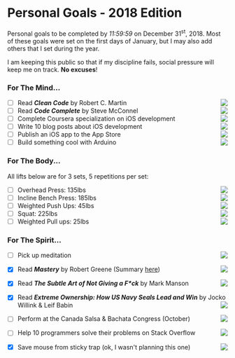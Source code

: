 # Personal Goals - 2018 Edition

Personal goals to be completed by <i>11:59:59</i> on December 31<sup>st</sup>, 2018.
Most of these goals were set on the first days of January, but I may also add others that I set during the year.

I am keeping this public so that if my discipline fails, social pressure will keep me on track. <b>No excuses</b>!

### For The Mind...

- [ ] Read <b><i>Clean Code</i></b> by Robert C. Martin <img align="right" src="http://progressed.io/bar/20" >
- [ ] Read <b><i>Code Complete</i></b> by Steve McConnel <img align="right" src="http://progressed.io/bar/0" >
- [ ] Complete Coursera specialization on iOS development <img align="right" src="http://progressed.io/bar/50" >
- [ ] Write 10 blog posts about iOS development <img align="right" src="http://progressed.io/bar/0" >
- [ ] Publish an iOS app to the App Store <img align="right" src="http://progressed.io/bar/0" >
- [ ] Build something cool with Arduino <img align="right" src="http://progressed.io/bar/0" >

### For The Body...
All lifts below are for 3 sets, 5 repetitions per set:

- [ ] Overhead Press: 135lbs <img align="right" src="http://progressed.io/bar/72" >
- [ ] Incline Bench Press: 185lbs <img align="right" src="http://progressed.io/bar/74" >
- [ ] Weighted Push Ups: 45lbs <img align="right" src="http://progressed.io/bar/70" >
- [ ] Squat: 225lbs <img align="right" src="http://progressed.io/bar/65" >
- [ ] Weighted Pull ups: 25lbs <img align="right" src="http://progressed.io/bar/34" >

### For The Spirit...

- [ ] Pick up meditation <img align="right" src="http://progressed.io/bar/0" >
- [x] Read <b><i>Mastery</i></b> by Robert Greene (Summary <a href="www.github.com/ZiadHamdieh/Mastery"> here</a>) <img align="right" src="http://progressed.io/bar/100" >
- [x] Read <b><i>The Subtle Art of Not Giving a F*ck</i></b> by Mark Manson <img align="right" src="http://progressed.io/bar/100" >
- [x] Read <b><i>Extreme Ownership: How US Navy Seals Lead and Win</i></b> by Jocko Willink & Leif Babin <img align="right" src="http://progressed.io/bar/100" >

- [ ] Perform at the Canada Salsa & Bachata Congress (October) <img align="right" src="http://progressed.io/bar/0">
- [ ] Help 10 programmers solve their problems on Stack Overflow <img align="right" src="http://progressed.io/bar/0" >
- [x] Save mouse from sticky trap (ok, I wasn't planning this one) <img align="right" src="http://progressed.io/bar/100" >

